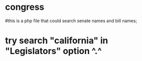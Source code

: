 # congress

#this is a php file that could search senate names and bill names;

# try search "california" in "Legislators" option ^.^

